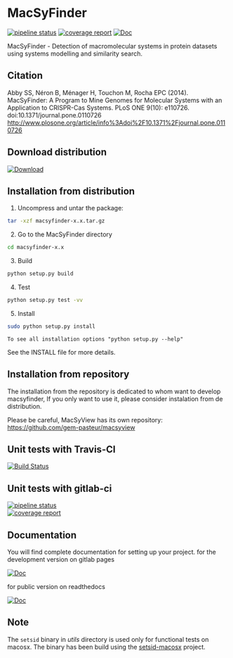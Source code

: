 MacSyFinder
===========

[![pipeline status](https://gitlab.pasteur.fr/gem/MacSyFinder/badges/master/pipeline.svg)](https://gitlab.pasteur.fr/gem/MacSyFinder/commits/master)
[![coverage report](https://gitlab.pasteur.fr/gem/MacSyFinder/badges/master/coverage.svg)](https://gitlab.pasteur.fr/gem/MacSyFinder/commits/master)
[![Doc](https://img.shields.io/badge/docs-passed-brightgreen.svg)](http://gem.pages.pasteur.fr/MacSyFinder/)

MacSyFinder - Detection of macromolecular systems in protein datasets using systems modelling and similarity search.



Citation
-------- 
Abby SS, Néron B, Ménager H, Touchon M, Rocha EPC (2014). MacSyFinder: A Program to Mine Genomes for Molecular Systems with an Application to CRISPR-Cas Systems. PLoS ONE 9(10): e110726. doi:10.1371/journal.pone.0110726
http://www.plosone.org/article/info%3Adoi%2F10.1371%2Fjournal.pone.0110726


Download distribution
---------------------
 
[ ![Download](https://api.bintray.com/packages/gem-pasteur/MacSyFinder/macsyfinder/images/download.svg) ](https://bintray.com/gem-pasteur/MacSyFinder/macsyfinder/_latestVersion)


Installation from distribution
------------------------------

1. Uncompress and untar the package:

```bash
tar -xzf macsyfinder-x.x.tar.gz
```

2. Go to the MacSyFinder directory
 
```bash
cd macsyfinder-x.x
```

3. Build 

```bash
python setup.py build
```

4. Test    

```bash
python setup.py test -vv
```

5. Install

```bash
sudo python setup.py install
```

    To see all installation options "python setup.py --help"

See the INSTALL file for more details.


Installation from repository
----------------------------

 The installation from the repository is dedicated to whom want to develop macsyfinder,
 If you only want to use it, please consider instalation from de distribution.
 
 Please be careful, MacSyView has its own repository: https://github.com/gem-pasteur/macsyview
 
 
 
Unit tests with Travis-CI
-------------------------
 [![Build Status](https://travis-ci.org/gem-pasteur/macsyfinder.svg?branch=master)](https://travis-ci.org/gem-pasteur/macsyfinder)

Unit tests with gitlab-ci
-------------------------
[![pipeline status](https://gitlab.pasteur.fr/gem/MacSyFinder/badges/master/pipeline.svg)](https://gitlab.pasteur.fr/gem/MacSyFinder/commits/master)  
[![coverage report](https://gitlab.pasteur.fr/gem/MacSyFinder/badges/master/coverage.svg)](http://gem.pages.pasteur.fr/MacSyFinder/htmlcov/index.html)



Documentation
-------------

You will find complete documentation for setting up your project.
for the development version on gitlab pages

[![Doc](https://img.shields.io/badge/docs-passed-brightgreen.svg)](http://gem.pages.pasteur.fr/MacSyFinder/)


for public version on readthedocs

[![Doc](https://readthedocs.org/projects/macsyfinder/badge/?version=latest)](http://macsyfinder.readthedocs.org/en/latest/#)


Note
----

The `setsid` binary in *utils* directory is used only for functional tests on macosx. 
The binary has been build using the [setsid-macosx](https://github.com/tzvetkoff/setsid-macosx) project.

